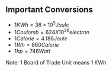 ## Important Conversions

* $1 KWh = 36 \times 10^5 Joule$
* $1 Coulomb = 624 X 10^26 electron$
* $1 Calorie = 4.186 Joule$
* $1 Wh = 860 Calorie$
* $1 hp = 746 Watt$

Note: 1 Board of Trade Unit means 1 KWh


